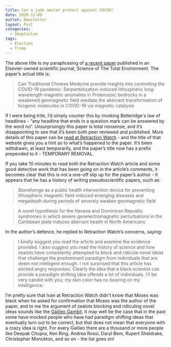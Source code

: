 ```yaml
---
title: Can a jade amulet protect against COVID?
date: 2020-11-09
outlet: Newsletter
layout: Post
categories:
  - Skepticism
tags:
  - Election
  - Trump
---
```


The above title is my paraphrasing of [a recent paper](https://www.sciencedirect.com/science/article/pii/S0048969720363592) published in an Elsevier-owned scientific journal, Science of The Total Environment. The paper’s actual title is:

<!-- more -->

> Can Traditional Chinese Medicine provide insights into controlling the COVID-19 pandemic: Serpentinization-induced lithospheric long-wavelength magnetic anomalies in Proterozoic bedrocks in a weakened geomagnetic field mediate the aberrant transformation of biogenic molecules in COVID-19 via magnetic catalysis

If I were being trite, I’d simply counter this by invoking Betteridge's law of headlines - “any headline that ends in a question mark can be answered by the word no”. Unsurprisingly this paper is total nonsense, and it’s disappointing to see that it’s been both peer reviewed and published. More details of this paper can be [read at Retraction Watch](https://retractionwatch.com/2020/10/29/amulets-may-prevent-covid-19-says-a-paper-in-elsevier-journal-they-dont/) - and the title of that website gives you a hint as to what’s happened to the paper. It’s been withdrawn, at least temporarily, and the paper’s title now has a prefix prepended to it - TEMPORARY REMOVAL.

If you take 10 minutes to read both the Retraction Watch article and some good detective work that has been going on in the article’s comments, it becomes clear that this is not a one-off slip up for the paper’s author - it appears that he has a history of writing pseudoscientific papers, such as:

> Stonehenge as a public health intervention device for preventing lithospheric magnetic field-induced emerging diseases and megadeath during periods of severely weaken geomagnetic field

> A novel hypothesis for the Havana and Dominican Republic syndromes in which severe geoelectromagnetic perturbations in the Caribbean plate induces aberrant health in North Americans

In the author’s defence, he replied to Retraction Watch’s concerns, saying:

> I kindly suggest you read the article and examine the evidence provided. I also suggest you read the history of science and how zealots have consistently attempted to block and ridicule novel ideas that challenge the predominant paradigm from individuals that are deem not intelligent enough. I not surprised that this article has elicited angry responses. Clearly the idea that a black scientist can provide a paradigm shifting idea offends a lot of individuals. I’ll be very candid with you; my skin color has no bearing on my intelligence.

I’m pretty sure that Ivan at Retraction Watch didn’t know that Moses was black when he asked for confirmation that Moses was the author of the paper, and to me the argument of zealots blocking and ridiculing novel ideas sounds like the [Galileo Gambit](https://rationalwiki.org/wiki/Galileo_gambit). It may well be the case that in the past some have mocked people who have had paradigm shifting ideas that eventually turn out to be correct, but that does not mean that everyone with a crazy idea is right. For every Galileo there are a thousand or more people like Deepak Chopra, Ken Ring, Andrea Rossi, Daryl Bem, Rupert Sheldrake, Christopher Monckton, and so on - the list goes on!

